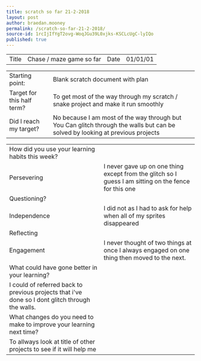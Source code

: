 ```yaml
---
title: scratch so far 21-2-2018
layout: post
author: braedan.mooney
permalink: /scratch-so-far-21-2-2018/
source-id: 1rcIjIfYgT2ovg-WoqJGu39L0xjks-KSCLcUgC-lyIQo
published: true
---
```

<table>
  <tr>
    <td>Title</td>
    <td>Chase / maze game so far</td>
    <td>Date</td>
    <td>01/01/01</td>
  </tr>
</table>


<table>
  <tr>
    <td>Starting point:</td>
    <td>Blank scratch document with plan</td>
  </tr>
  <tr>
    <td>Target for this half term?</td>
    <td>To get most of the way through my scratch / snake project and make it run smoothly</td>
  </tr>
  <tr>
    <td>Did I reach my target? </td>
    <td>No because I am most of the way through but You Can glitch through the walls but can be solved by looking at previous projects</td>
  </tr>
</table>


<table>
  <tr>
    <td>How did you use your learning habits this week?</td>
    <td></td>
  </tr>
  <tr>
    <td>Persevering</td>
    <td>I never gave up on one thing except from the glitch so I guess I am sitting on the fence for this one</td>
  </tr>
  <tr>
    <td>Questioning?</td>
    <td></td>
  </tr>
  <tr>
    <td>Independence</td>
    <td>I did not as I had to ask for help when all of my sprites disappeared</td>
  </tr>
  <tr>
    <td>Reflecting</td>
    <td></td>
  </tr>
  <tr>
    <td>Engagement</td>
    <td>I never thought of two things at once I always engaged on one thing then moved to the next.</td>
  </tr>
  <tr>
    <td>What could have gone better in your learning?</td>
    <td></td>
  </tr>
  <tr>
    <td>I could of referred back to previous projects that i've done so I dont glitch through the walls.</td>
    <td></td>
  </tr>
  <tr>
    <td>What changes do you need to make to improve your learning next time?</td>
    <td></td>
  </tr>
  <tr>
    <td>To allways look at title of other projects to see if it will help me</td>
    <td></td>
  </tr>
</table>


